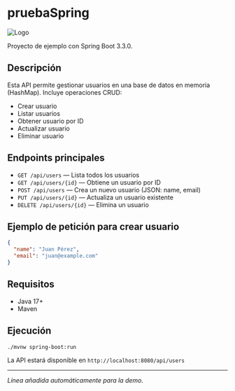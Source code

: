 # pruebaSpring

![Logo](https://raw.githubusercontent.com/spring-projects/spring-boot/main/src/main/resources/static/images/spring-logo.svg)

Proyecto de ejemplo con Spring Boot 3.3.0.

## Descripción

Esta API permite gestionar usuarios en una base de datos en memoria (HashMap). Incluye operaciones CRUD:
- Crear usuario
- Listar usuarios
- Obtener usuario por ID
- Actualizar usuario
- Eliminar usuario

## Endpoints principales

- `GET /api/users` — Lista todos los usuarios
- `GET /api/users/{id}` — Obtiene un usuario por ID
- `POST /api/users` — Crea un nuevo usuario (JSON: name, email)
- `PUT /api/users/{id}` — Actualiza un usuario existente
- `DELETE /api/users/{id}` — Elimina un usuario

## Ejemplo de petición para crear usuario

```json
{
  "name": "Juan Pérez",
  "email": "juan@example.com"
}
```

## Requisitos
- Java 17+
- Maven

## Ejecución

```sh
./mvnw spring-boot:run
```

La API estará disponible en `http://localhost:8080/api/users`

---

_Línea añadida automáticamente para la demo._
